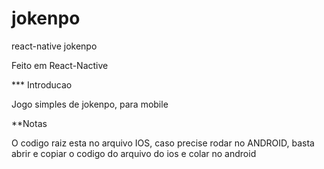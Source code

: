 # jokenpo

react-native jokenpo

Feito em React-Nactive

*** Introducao

Jogo simples de jokenpo, para mobile

**Notas

O codigo raiz esta no arquivo IOS, caso precise rodar no ANDROID, basta abrir e copiar o codigo do arquivo do ios e colar no android




